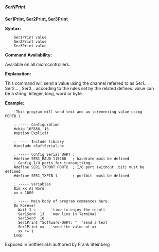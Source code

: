 <div class="section">

<div class="titlepage">

<div>

<div>

##### <span id="sernprint"></span>SerNPrint

</div>

</div>

</div>

<span class="strong">**Ser1Print, Ser2Print, Ser3Print**</span>

<span class="strong">**Syntax:**</span>

``` screen
    Ser1Print value
    Ser2Print value
    Ser3Print value
```

<span class="strong">**Command Availability:**</span>

Available on all microcontrollers.

<span class="strong">**Explanation:**</span>

This command will send a value using the channel referred to as Ser1.. ,
Ser2…​ , Ser3…​ according to the rules set by the related defines. value
can be a string, integer, long, word or byte.

<span class="strong">**Example:**</span>

``` screen
    'This program will send text and an icrementing value using PORTB.1

    ; ----- Configuration
    #chip 16F886, 16
    #option Explicit

    ; ----- Include library
    #include <SoftSerial.h>

    ; ----- Config Serial UART :
    #define SER1_BAUD 115200   ; baudrate must be defined
    ; Config I/O ports for transmitting:
    #define SER1_TXPORT PORTB  ; I/O port (without .bit) must be defined
    #define SER1_TXPIN 1       ; portbit  must be defined

    ; ----- Variables
    Dim xx As Word
    xx = 1000

    ; ----- Main body of program commences here.
    Do Forever
      Wait 1 s       'time to enjoy the result
      Ser1Send  13   'new line in Terminal
      Ser1Send  10
      Ser1Print "Software-UART: "  'send a text
      Ser1Print xx   'send the value of xx
      xx += 1
    Loop
```

Exposed in SoftSerial.h authored by Frank Steinberg

</div>
